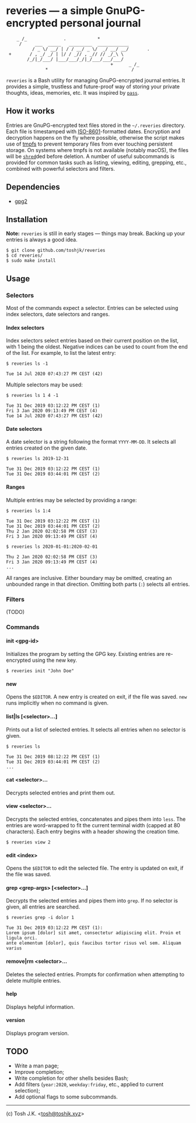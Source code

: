 # reveries — a simple GnuPG-encrypted personal journal

```
    _ /_              .            *
     /     ___  _____   _________  ____________
          / _ \/ __/ | / / __/ _ \/  _/ __/ __/       .
 +       / , _/ _/ | |/ / _// , _// // _/_\ \  
        /_/|_/___/ |___/___/_/|_/___/___/___/
                                        +      _ /_
               *                                /
```

`reveries` is a Bash utility for managing GnuPG-encrypted journal entries. It provides a simple, trustless and future-proof way of storing your private thoughts, ideas, memories, etc. It was inspired by [`pass`](https://www.passwordstore.org/).

## How it works

Entries are GnuPG-encrypted text files stored in the `~/.reveries` directory. Each file is timestamped with [ISO-8601](https://en.wikipedia.org/wiki/ISO_8601)-formatted dates. Encryption and decryption happens on the fly where possible, otherwise the script makes use of [tmpfs](https://en.wikipedia.org/wiki/Tmpfs) to prevent temporary files from ever touching persistent storage. On systems where tmpfs is not available (notably macOS), the files will be [`shred`](https://en.wikipedia.org/wiki/Shred_(Unix))ded before deletion. A number of useful subcommands is provided for common tasks such as listing, viewing, editing, grepping, etc., combined with powerful selectors and filters.

## Dependencies

* [gpg2](https://gnupg.org/)

## Installation

**Note:** `reveries` is still in early stages — things may break. Backing up your entries is always a good idea.

```
$ git clone github.com/toshjk/reveries
$ cd reveries/
$ sudo make install
```

## Usage

### Selectors

Most of the commands expect a selector. Entries can be selected using index selectors, date selectors and ranges.

#### Index selectors

Index selectors select entries based on their current position on the list, with 1 being the oldest. Negative indices can be used to count from the end of the list. For example, to list the latest entry:

```
$ reveries ls -1

Tue 14 Jul 2020 07:43:27 PM CEST (42)
```

Multiple selectors may be used:

```
$ reveries ls 1 4 -1

Tue 31 Dec 2019 03:12:22 PM CEST (1)
Fri 3 Jan 2020 09:13:49 PM CEST (4)
Tue 14 Jul 2020 07:43:27 PM CEST (42)
```

#### Date selectors

A date selector is a string following the format `YYYY-MM-DD`. It selects all entries created on the given date.

```
$ reveries ls 2019-12-31

Tue 31 Dec 2019 03:12:22 PM CEST (1)
Tue 31 Dec 2019 03:44:01 PM CEST (2)
```

#### Ranges

Multiple entries may be selected by providing a range:

```
$ reveries ls 1:4

Tue 31 Dec 2019 03:12:22 PM CEST (1)
Tue 31 Dec 2019 03:44:01 PM CEST (2)
Thu 2 Jan 2020 02:02:58 PM CEST (3)
Fri 3 Jan 2020 09:13:49 PM CEST (4)

$ reveries ls 2020-01-01:2020-02-01

Thu 2 Jan 2020 02:02:58 PM CEST (3)
Fri 3 Jan 2020 09:13:49 PM CEST (4)
...
```

All ranges are inclusive. Either boundary may be omitted, creating an unbounded range in that direction. Omitting both parts (`:`) selects all entries.

### Filters

(TODO)

### Commands

#### init \<gpg-id\>

Initializes the program by setting the GPG key. Existing entries are re-encrypted using the new key.

```
$ reveries init "John Doe"
```

#### new

Opens the `$EDITOR`. A new entry is created on exit, if the file was saved. `new` runs implicitly when no command is given.

#### list|ls [\<selector\>...]

Prints out a list of selected entries. It selects all entries when no
selector is given.

```
$ reveries ls

Tue 31 Dec 2019 08:12:22 PM CEST (1)
Tue 31 Dec 2019 03:44:01 PM CEST (2)
...
```

#### cat \<selector\>...

Decrypts selected entries and print them out.

#### view \<selector\>...

Decrypts the selected entries, concatenates and pipes them into `less`. The entries are word-wrapped to fit the current terminal width (capped at 80 characters). Each entry begins with a header showing the creation time.

```
$ reveries view 2
```

#### edit \<index\>

Opens the `$EDITOR` to edit the selected file. The entry is updated on exit, if the file was saved.

#### grep \<grep-args\> [\<selector\>...]

Decrypts the selected entries and pipes them into `grep`. If no selector is given, all entries are searched.

```
$ reveries grep -i dolor 1

Tue 31 Dec 2019 03:12:22 PM CEST (1):
Lorem ipsum [dolor] sit amet, consectetur adipiscing elit. Proin et ligula orci.
ante elementum [dolor], quis faucibus tortor risus vel sem. Aliquam varius
```

#### remove|rm \<selector\>...

Deletes the selected entries. Prompts for confirmation when attempting to delete multiple entries.

#### help

Displays helpful information.

#### version

Displays program version.

## TODO

* Write a man page;
* Improve completion;
* Write completion for other shells besides Bash;
* Add filters (`year:2020`, `weekday:friday`, etc., applied to current selection);
* Add optional flags to some subcommands.

-------

(c) Tosh J.K. \<tosh@toshjk.xyz\>
